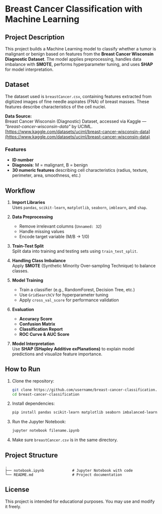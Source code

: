 # Breast Cancer Classification with Machine Learning

## Project Description
This project builds a Machine Learning model to classify whether a tumor is malignant or benign based on features from the **Breast Cancer Wisconsin Diagnostic Dataset**. The model applies preprocessing, handles data imbalance with **SMOTE**, performs hyperparameter tuning, and uses **SHAP** for model interpretation.

## Dataset
The dataset used is `breastCancer.csv`, containing features extracted from digitized images of fine needle aspirates (FNA) of breast masses. These features describe characteristics of the cell nuclei.

**Data Source:**  
Breast Cancer Wisconsin (Diagnostic) Dataset, accessed via Kaggle — *"breast-cancer-wisconsin-data"* by UCIML.  
[https://www.kaggle.com/datasets/uciml/breast-cancer-wisconsin-data](https://www.kaggle.com/datasets/uciml/breast-cancer-wisconsin-data)

### Features
- **ID number**
- **Diagnosis**: M = malignant, B = benign
- **30 numeric features** describing cell characteristics (radius, texture, perimeter, area, smoothness, etc.)

## Workflow
1. **Import Libraries**  
   Uses `pandas`, `scikit-learn`, `matplotlib`, `seaborn`, `imblearn`, and `shap`.

2. **Data Preprocessing**  
   - Remove irrelevant columns (`Unnamed: 32`)
   - Handle missing values
   - Encode target variable (M/B → 1/0)

3. **Train-Test Split**  
   Split data into training and testing sets using `train_test_split`.

4. **Handling Class Imbalance**  
   Apply **SMOTE** (Synthetic Minority Over-sampling Technique) to balance classes.

5. **Model Training**  
   - Train a classifier (e.g., RandomForest, Decision Tree, etc.)
   - Use `GridSearchCV` for hyperparameter tuning
   - Apply `cross_val_score` for performance validation

6. **Evaluation**  
   - **Accuracy Score**
   - **Confusion Matrix**
   - **Classification Report**
   - **ROC Curve & AUC Score**

7. **Model Interpretation**  
   Use **SHAP (SHapley Additive exPlanations)** to explain model predictions and visualize feature importance.

## How to Run
1. Clone the repository:
   ```bash
   git clone https://github.com/username/breast-cancer-classification.git
   cd breast-cancer-classification
   ```
2. Install dependencies:
   ```bash
   pip install pandas scikit-learn matplotlib seaborn imbalanced-learn shap
   ```
3. Run the Jupyter Notebook:
   ```bash
   jupyter notebook filename.ipynb
   ```
4. Make sure `breastCancer.csv` is in the same directory.

## Project Structure
```
.
├── notebook.ipynb             # Jupyter Notebook with code
└── README.md                  # Project documentation
```

## License
This project is intended for educational purposes. You may use and modify it freely.
